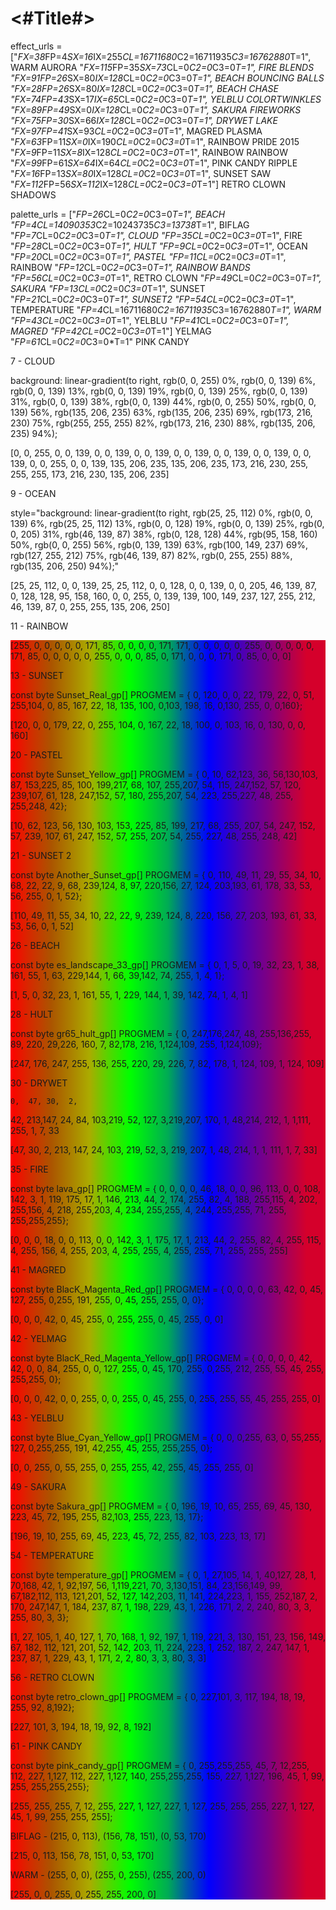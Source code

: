 #  <#Title#>

effect_urls = ["*FX=38*FP=4*SX=16*IX=255*CL=16711680*C2=16711935*C3=16762880*T=1",  WARM    AURORA
               "*FX=115*FP=35*SX=73*CL=0*C2=0*C3=0*T=1",        FIRE    BLENDS
               "*FX=91*FP=26*SX=80*IX=128*CL=0*C2=0*C3=0*T=1",  BEACH   BOUNCING BALLS
               "*FX=28*FP=26*SX=80*IX=128*CL=0*C2=0*C3=0*T=1",  BEACH   CHASE
               "*FX=74*FP=43*SX=17*IX=65*CL=0*C2=0*C3=0*T=1",   YELBLU    COLORTWINKLES
               "*FX=89*FP=49*SX=0*IX=128*CL=0*C2=0*C3=0*T=1",   SAKURA    FIREWORKS
               "*FX=75*FP=30*SX=66*IX=128*CL=0*C2=0*C3=0*T=1",  DRYWET    LAKE
               "*FX=97*FP=41*SX=93*CL=0*C2=0*C3=0*T=1",         MAGRED    PLASMA
               "*FX=63*FP=11*SX=0*IX=190*CL=0*C2=0*C3=0*T=1",   RAINBOW   PRIDE 2015
               "*FX=9*FP=11*SX=8*IX=128*CL=0*C2=0*C3=0*T=1",    RAINBOW   RAINBOW
               "*FX=99*FP=61*SX=64*IX=64*CL=0*C2=0*C3=0*T=1",   PINK CANDY    RIPPLE
               "*FX=16*FP=13*SX=80*IX=128*CL=0*C2=0*C3=0*T=1",  SUNSET    SAW
               "*FX=112*FP=56*SX=112*IX=128*CL=0*C2=0*C3=0*T=1"]    RETRO CLOWN   SHADOWS 

palette_urls = ["*FP=26*CL=0*C2=0*C3=0*T=1",  BEACH
                "*FP=4*CL=14090353*C2=10243735*C3=13738*T=1", BIFLAG
                "*FP=7*CL=0*C2=0*C3=0*T=1",   CLOUD
                "*FP=35*CL=0*C2=0*C3=0*T=1",  FIRE
                "*FP=28*CL=0*C2=0*C3=0*T=1",  HULT
                "*FP=9*CL=0*C2=0*C3=0*T=1",   OCEAN
                "*FP=20*CL=0*C2=0*C3=0*T=1",  PASTEL
                "*FP=11*CL=0*C2=0*C3=0*T=1",  RAINBOW
                "*FP=12*CL=0*C2=0*C3=0*T=1",  RAINBOW BANDS
                "*FP=56*CL=0*C2=0*C3=0*T=1",  RETRO CLOWN
                "*FP=49*CL=0*C2=0*C3=0*T=1",    SAKURA 
                "*FP=13*CL=0*C2=0*C3=0*T=1",   SUNSET
                "*FP=21*CL=0*C2=0*C3=0*T=1",    SUNSET2
                "*FP=54*CL=0*C2=0*C3=0*T=1",    TEMPERATURE
                "*FP=4*CL=16711680*C2=16711935*C3=16762880*T=1",  WARM
                "*FP=43*CL=0*C2=0*C3=0*T=1",    YELBLU
                "*FP=41*CL=0*C2=0*C3=0*T=1",    MAGRED
                "*FP=42*CL=0*C2=0*C3=0*T=1"]    YELMAG
                "*FP=61*CL=0*C2=0*C3=0*T=1"    PINK CANDY



7 - CLOUD

background: linear-gradient(to right, rgb(0, 0, 255) 0%, rgb(0, 0, 139) 6%, rgb(0, 0, 139) 13%, rgb(0, 0, 139) 19%, rgb(0, 0, 139) 25%, rgb(0, 0, 139) 31%, rgb(0, 0, 139) 38%, rgb(0, 0, 139) 44%, rgb(0, 0, 255) 50%, rgb(0, 0, 139) 56%, rgb(135, 206, 235) 63%, rgb(135, 206, 235) 69%, rgb(173, 216, 230) 75%, rgb(255, 255, 255) 82%, rgb(173, 216, 230) 88%, rgb(135, 206, 235) 94%);

[0, 0, 255, 0, 0, 139, 0, 0, 139, 0, 0, 139, 0, 0, 139, 0, 0, 139, 0, 0, 139, 0, 0, 139, 0, 0, 255, 0, 0, 139, 135, 206, 235, 135, 206, 235, 173, 216, 230, 255, 255, 255, 173, 216, 230, 135, 206, 235]


9 - OCEAN

style="background: linear-gradient(to right, rgb(25, 25, 112) 0%, rgb(0, 0, 139) 6%, rgb(25, 25, 112) 13%, rgb(0, 0, 128) 19%, rgb(0, 0, 139) 25%, rgb(0, 0, 205) 31%, rgb(46, 139, 87) 38%, rgb(0, 128, 128) 44%, rgb(95, 158, 160) 50%, rgb(0, 0, 255) 56%, rgb(0, 139, 139) 63%, rgb(100, 149, 237) 69%, rgb(127, 255, 212) 75%, rgb(46, 139, 87) 82%, rgb(0, 255, 255) 88%, rgb(135, 206, 250) 94%);"

[25, 25, 112, 0, 0, 139, 25, 25, 112, 0, 0, 128, 0, 0, 139, 0, 0, 205, 46, 139, 87, 0, 128, 128, 95, 158, 160, 0, 0, 255, 0, 139, 139, 100, 149, 237, 127, 255, 212, 46, 139, 87, 0, 255, 255, 135, 206, 250]

11 - RAINBOW

<div class="lstIprev" style="background: linear-gradient(to right, rgb(255, 0, 0) 0%, rgb(213, 42, 0) 6%, rgb(171, 85, 0) 13%, rgb(171, 127, 0) 19%, rgb(171, 171, 0) 25%, rgb(86, 213, 0) 31%, rgb(0, 255, 0) 38%, rgb(0, 213, 42) 44%, rgb(0, 171, 85) 50%, rgb(0, 86, 170) 56%, rgb(0, 0, 255) 63%, rgb(42, 0, 213) 69%, rgb(85, 0, 171) 75%, rgb(127, 0, 129) 82%, rgb(171, 0, 85) 88%, rgb(213, 0, 43) 94%);

[255, 0, 0, 213, 42, 0, 171, 85, 0, 171, 127, 0, 171, 171, 0, 86, 213, 0, 0, 255, 0, 0, 213, 42, 0, 171, 85, 0, 87, 170, 0, 0, 255, 42, 0, 213, 85, 0, 171, 127, 0, 129, 171, 0, 85, 213, 0, 43]

12 - RAINBOW BANDS

style="background: linear-gradient(to right, rgb(255, 0, 0) 0%, rgb(0, 0, 0) 6%, rgb(171, 85, 0) 13%, rgb(0, 0, 0) 19%, rgb(171, 171, 0) 25%, rgb(0, 0, 0) 31%, rgb(0, 255, 0) 38%, rgb(0, 0, 0) 44%, rgb(0, 171, 85) 50%, rgb(0, 0, 0) 56%, rgb(0, 0, 255) 63%, rgb(0, 0, 0) 69%, rgb(85, 0, 171) 75%, rgb(0, 0, 0) 82%, rgb(171, 0, 85) 88%, rgb(0, 0, 0) 94%);"

[255, 0, 0, 0, 0, 0, 171, 85, 0, 0, 0, 0, 171, 171, 0, 0, 0, 0, 0, 255, 0, 0, 0, 0, 0, 171, 85, 0, 0, 0, 0, 0, 255, 0, 0, 0, 85, 0, 171, 0, 0, 0, 171, 0, 85, 0, 0, 0]

13 - SUNSET

const byte Sunset_Real_gp[] PROGMEM = {
    0, 120,  0,  0,
   22, 179, 22,  0,
   51, 255,104,  0,
   85, 167, 22, 18,
  135, 100,  0,103,
  198,  16,  0,130,
  255,   0,  0,160};

[120, 0, 0, 179, 22, 0, 255, 104, 0, 167, 22, 18, 100, 0, 103, 16, 0, 130, 0, 0, 160]

20 - PASTEL

const byte Sunset_Yellow_gp[] PROGMEM = {
    0,  10, 62,123,
   36,  56,130,103,
   87, 153,225, 85,
  100, 199,217, 68,
  107, 255,207, 54,
  115, 247,152, 57,
  120, 239,107, 61,
  128, 247,152, 57,
  180, 255,207, 54,
  223, 255,227, 48,
  255, 255,248, 42};

[10, 62, 123, 56, 130, 103, 153, 225, 85, 199, 217, 68, 255, 207, 54, 247, 152, 57, 239, 107, 61, 247, 152, 57, 255, 207, 54, 255, 227, 48, 255, 248, 42]

21 - SUNSET 2

const byte Another_Sunset_gp[] PROGMEM = {
    0, 110, 49, 11,
   29,  55, 34, 10,
   68,  22, 22,  9,
   68, 239,124,  8,
   97, 220,156, 27,
  124, 203,193, 61,
  178,  33, 53, 56,
  255,   0,  1, 52};

[110, 49, 11, 55, 34, 10, 22, 22, 9, 239, 124, 8, 220, 156, 27, 203, 193, 61, 33, 53, 56, 0, 1, 52]

26 - BEACH

const byte es_landscape_33_gp[] PROGMEM = {
    0,   1,  5,  0,
   19,  32, 23,  1,
   38, 161, 55,  1,
   63, 229,144,  1,
   66,  39,142, 74,
  255,   1,  4,  1};

[1, 5, 0, 32, 23, 1, 161, 55, 1, 229, 144, 1, 39, 142, 74, 1, 4, 1]

28 - HULT

const byte gr65_hult_gp[] PROGMEM = {
    0, 247,176,247,
   48, 255,136,255,
   89, 220, 29,226,
  160,   7, 82,178,
  216,   1,124,109,
  255,   1,124,109};

[247, 176, 247, 255, 136, 255, 220, 29, 226, 7, 82, 178, 1, 124, 109, 1, 124, 109]


30 - DRYWET

    0,  47, 30,  2,
   42, 213,147, 24,
   84, 103,219, 52,
  127,   3,219,207,
  170,   1, 48,214,
  212,   1,  1,111,
  255,   1,  7, 33

[47, 30, 2, 213, 147, 24, 103, 219, 52, 3, 219, 207, 1, 48, 214, 1, 1, 111, 1, 7, 33]



35 - FIRE

const byte lava_gp[] PROGMEM = {
    0,   0,  0,  0,
   46,  18,  0,  0,
   96, 113,  0,  0,
  108, 142,  3,  1,
  119, 175, 17,  1,
  146, 213, 44,  2,
  174, 255, 82,  4,
  188, 255,115,  4,
  202, 255,156,  4,
  218, 255,203,  4,
  234, 255,255,  4,
  244, 255,255, 71,
  255, 255,255,255};

[0, 0, 0, 18, 0, 0, 113, 0, 0, 142, 3, 1, 175, 17, 1, 213, 44, 2, 255, 82, 4, 255, 115, 4, 255, 156, 4, 255, 203, 4, 255, 255, 4, 255, 255, 71, 255, 255, 255]


41 - MAGRED

const byte BlacK_Magenta_Red_gp[] PROGMEM = {
    0,   0,  0,  0,
   63,  42,  0, 45,
  127, 255,  0,255,
  191, 255,  0, 45,
  255, 255,  0,  0};

[0, 0, 0, 42, 0, 45, 255, 0, 255, 255, 0, 45, 255, 0, 0]

42 - YELMAG

const byte BlacK_Red_Magenta_Yellow_gp[] PROGMEM = {
    0,   0,  0,  0,
   42,  42,  0,  0,
   84, 255,  0,  0,
  127, 255,  0, 45,
  170, 255,  0,255,
  212, 255, 55, 45,
  255, 255,255,  0};

[0, 0, 0, 42, 0, 0, 255, 0, 0, 255, 0, 45, 255, 0, 255, 255, 55, 45, 255, 255, 0]

43 - YELBLU

const byte Blue_Cyan_Yellow_gp[] PROGMEM = {
    0,   0,  0,255,
   63,   0, 55,255,
  127,   0,255,255,
  191,  42,255, 45,
  255, 255,255,  0};

[0, 0, 255, 0, 55, 255, 0, 255, 255, 42, 255, 45, 255, 255, 0]

49 - SAKURA

const byte Sakura_gp[] PROGMEM = {
    0, 196, 19, 10,
   65, 255, 69, 45,
  130, 223, 45, 72,
  195, 255, 82,103,
  255, 223, 13, 17};

[196, 19, 10, 255, 69, 45, 223, 45, 72, 255, 82, 103, 223, 13, 17]

54 - TEMPERATURE

const byte temperature_gp[] PROGMEM = {
    0,   1, 27,105,
   14,   1, 40,127,
   28,   1, 70,168,
   42,   1, 92,197,
   56,   1,119,221,
   70,   3,130,151,
   84,  23,156,149,
   99,  67,182,112,
  113, 121,201, 52,
  127, 142,203, 11,
  141, 224,223,  1,
  155, 252,187,  2,
  170, 247,147,  1,
  184, 237, 87,  1,
  198, 229, 43,  1,
  226, 171,  2,  2,
  240,  80,  3,  3,
  255,  80,  3,  3};

[1, 27, 105, 1, 40, 127, 1, 70, 168, 1, 92, 197, 1, 119, 221, 3, 130, 151, 23, 156, 149, 67, 182, 112, 121, 201, 52, 142, 203, 11, 224, 223, 1, 252, 187, 2, 247, 147, 1, 237, 87, 1, 229, 43, 1, 171, 2, 2, 80, 3, 3, 80, 3, 3]

56 - RETRO CLOWN

const byte retro_clown_gp[] PROGMEM = {
    0, 227,101,  3,
  117, 194, 18, 19,
  255,  92,  8,192};

  [227, 101, 3, 194, 18, 19, 92, 8, 192]

61 - PINK CANDY

const byte pink_candy_gp[] PROGMEM = {
    0, 255,255,255,
   45,   7, 12,255,
  112, 227,  1,127,
  112, 227,  1,127,
  140, 255,255,255,
  155, 227,  1,127,
  196,  45,  1, 99,
  255, 255,255,255};

[255, 255, 255, 7, 12, 255, 227, 1, 127, 227, 1, 127, 255, 255, 255, 227, 1, 127, 45, 1, 99, 255, 255, 255];

BIFLAG - (215, 0, 113), (156, 78, 151), (0, 53, 170)

[215, 0, 113, 156, 78, 151, 0, 53, 170]

WARM - (255, 0, 0), (255, 0, 255), (255, 200, 0)

[255, 0, 0, 255, 0, 255, 255, 200, 0]
